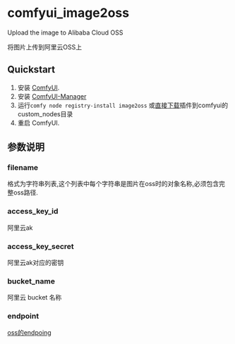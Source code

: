 # comfyui_image2oss

Upload the image to Alibaba Cloud OSS

将图片上传到阿里云OSS上


## Quickstart

1. 安装 [ComfyUI](https://docs.comfy.org/get_started).
1. 安装 [ComfyUI-Manager](https://github.com/ltdrdata/ComfyUI-Manager)
1. 运行`comfy node registry-install image2oss` 或[直接下载](https://registry.comfy.org/publishers/nxt5656/nodes/image2oss)插件到comfyui的custom_nodes目录
1. 重启 ComfyUI.

## 参数说明
### filename
格式为字符串列表,这个列表中每个字符串是图片在oss时的对象名称,必须包含完整oss路径.

### access_key_id
阿里云ak

### access_key_secret
阿里云ak对应的密钥

### bucket_name
阿里云 bucket 名称

### endpoint
[oss的endpoing](https://help.aliyun.com/zh/oss/user-guide/regions-and-endpoints)
